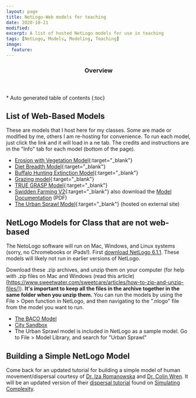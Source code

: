 ```yaml
---
layout: page
title: NetLogo-Web models for teaching
date: 2020-10-21
modified:
excerpt: A list of hosted NetLogo models for use in teaching
tags: [NetLogo, Models, Modeling, Teaching]
image:
  feature: 
---
```

<section id="table-of-contents" class="toc">
  <header>
    <h3>Overview</h3>
  </header>
<div id="drawer" markdown="1">
*  Auto generated table of contents
{:toc}
</div>
</section><!-- /#table-of-contents -->

## List of Web-Based Models

These are models that I host here for my classes. Some are made or modified by me, others I am re-hosting for convenience. To run each model, just click the link and it will load in a ne tab. The credits and instructions are in the "Info" tab for each model (bottom of the page).

- [Erosion with Vegetation Model](https://isaacullah.github.io/Erosion_veg.html){:target="_blank"}
- [Diet Breadth Model](https://isaacullah.github.io/diet_breadth.html){:target="_blank"}
- [Buffalo Hunting Extinction Model](https://isaacullah.github.io/diet_breadth_buffalo_with_grass.html){:target="_blank"}
- [Grazing model](https://isaacullah.github.io/Grazing.html){:target="_blank"}
- [TRUE GRASP Model](https://isaacullah.github.io/TRUE_GRASP.html){:target="_blank"}
- [Swidden Farming V2](https://isaacullah.github.io/swidden_farming_v2.html){:target="_blank"}  also download the [Model Documentation](swidden_farming_v2_ODD.pdf) (PDF)
- [The Urban Sprawl Model](https://www.netlogoweb.org/launch#https://www.netlogoweb.org/assets/modelslib/Curricular%20Models/Urban%20Suite/Urban%20Suite%20-%20Sprawl%20Effect.nlogo){:target="_blank"}  (hosted on external site)

## NetLogo Models for Class that are not web-based

The NetoLogo software will run on Mac, Windows, and Linux systems (sorry, no Chromebooks or iPads!). First [download NetLogo 6.1.1](http://ccl.northwestern.edu/netlogo/download.shtml). These models will likely not run in earlier versions of NetLogo.

Download these .zip archives, and unzip them on your computer (for help with .zip files on Mac and Windows (read this article)[https://www.sweetwater.com/sweetcare/articles/how-to-zip-and-unzip-files/]). **It's important to keep all the files in the archive together in the same folder when you unzip them.** You can run the models by using the File > Open function in NetLogo, and then navigating to the ".nlogo" file from the model you want to run.

- [The BACO Model](BACO.zip)
- [City Sandbox](City_Sandbox.zip)
- The Urban Sprawl model is included in NetLogo as a sample model. Go to File > Model Library, and search for "Urban Sprawl"

## Building a Simple NetLogo Model

Come back for an updated tutorial for building a simple model of human movement/dispersal courtesy of [Dr. Iza Romanowska](https://pure.au.dk/portal/da/iromanowska@aias.au.dk) and [Dr. Colin Wren](https://anthropology.uccs.edu/colin-wren). It will be an updated version of their [dispersal tutorial](https://simulatingcomplexity.wordpress.com/2014/07/14/netlogo-tutorial-dispersal/) found on [Simulating Complexity](https://simulatingcomplexity.wordpress.com/).

